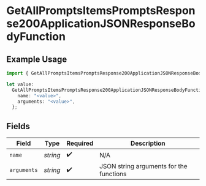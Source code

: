 # GetAllPromptsItemsPromptsResponse200ApplicationJSONResponseBodyFunction

## Example Usage

```typescript
import { GetAllPromptsItemsPromptsResponse200ApplicationJSONResponseBodyFunction } from "@orq-ai/node/models/operations";

let value:
  GetAllPromptsItemsPromptsResponse200ApplicationJSONResponseBodyFunction = {
    name: "<value>",
    arguments: "<value>",
  };
```

## Fields

| Field                                   | Type                                    | Required                                | Description                             |
| --------------------------------------- | --------------------------------------- | --------------------------------------- | --------------------------------------- |
| `name`                                  | *string*                                | :heavy_check_mark:                      | N/A                                     |
| `arguments`                             | *string*                                | :heavy_check_mark:                      | JSON string arguments for the functions |